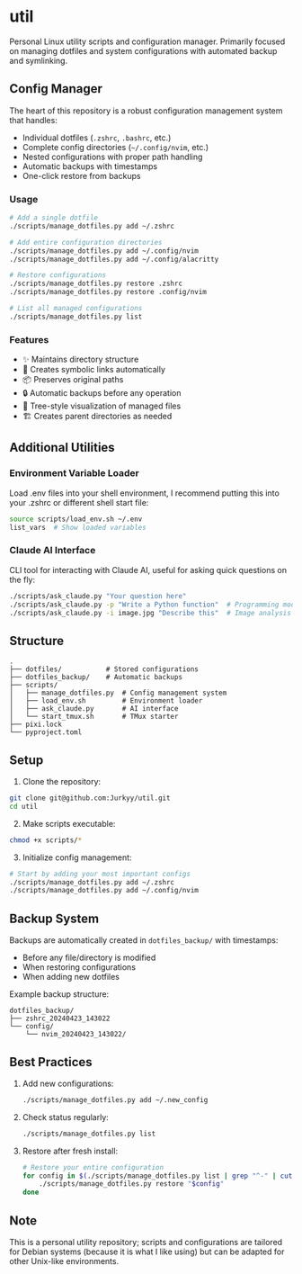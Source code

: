 # util

Personal Linux utility scripts and configuration manager. Primarily focused on managing dotfiles and system configurations with automated backup and symlinking.

## Config Manager

The heart of this repository is a robust configuration management system that handles:

- Individual dotfiles (`.zshrc`, `.bashrc`, etc.)
- Complete config directories (`~/.config/nvim`, etc.)
- Nested configurations with proper path handling
- Automatic backups with timestamps
- One-click restore from backups

### Usage

```bash
# Add a single dotfile
./scripts/manage_dotfiles.py add ~/.zshrc

# Add entire configuration directories
./scripts/manage_dotfiles.py add ~/.config/nvim
./scripts/manage_dotfiles.py add ~/.config/alacritty

# Restore configurations
./scripts/manage_dotfiles.py restore .zshrc
./scripts/manage_dotfiles.py restore .config/nvim

# List all managed configurations
./scripts/manage_dotfiles.py list
```

### Features

- ✨ Maintains directory structure
- 🔄 Creates symbolic links automatically
- 📦 Preserves original paths
- 🔒 Automatic backups before any operation
- 🌳 Tree-style visualization of managed files
- 🏗️ Creates parent directories as needed

## Additional Utilities

### Environment Variable Loader

Load .env files into your shell environment, I recommend putting this into your .zshrc or different shell start file:

```bash
source scripts/load_env.sh ~/.env
list_vars  # Show loaded variables
```

### Claude AI Interface

CLI tool for interacting with Claude AI, useful for asking quick questions on the fly:

```bash
./scripts/ask_claude.py "Your question here"
./scripts/ask_claude.py -p "Write a Python function"  # Programming mode
./scripts/ask_claude.py -i image.jpg "Describe this"  # Image analysis
```

## Structure

```
.
├── dotfiles/           # Stored configurations
├── dotfiles_backup/    # Automatic backups
├── scripts/
│   ├── manage_dotfiles.py  # Config management system
│   ├── load_env.sh         # Environment loader
│   ├── ask_claude.py       # AI interface
│   └── start_tmux.sh       # TMux starter
├── pixi.lock
└── pyproject.toml
```

## Setup

1. Clone the repository:

```bash
git clone git@github.com:Jurkyy/util.git
cd util
```

2. Make scripts executable:

```bash
chmod +x scripts/*
```

3. Initialize config management:

```bash
# Start by adding your most important configs
./scripts/manage_dotfiles.py add ~/.zshrc
./scripts/manage_dotfiles.py add ~/.config/nvim
```

## Backup System

Backups are automatically created in `dotfiles_backup/` with timestamps:

- Before any file/directory is modified
- When restoring configurations
- When adding new dotfiles

Example backup structure:

```
dotfiles_backup/
├── zshrc_20240423_143022
└── config/
    └── nvim_20240423_143022/
```

## Best Practices

1. Add new configurations:

   ```bash
   ./scripts/manage_dotfiles.py add ~/.new_config
   ```

2. Check status regularly:

   ```bash
   ./scripts/manage_dotfiles.py list
   ```

3. Restore after fresh install:

   ```bash
   # Restore your entire configuration
   for config in $(./scripts/manage_dotfiles.py list | grep "^-" | cut -d" " -f2); do
       ./scripts/manage_dotfiles.py restore "$config"
   done
   ```

## Note

This is a personal utility repository; scripts and configurations are tailored for Debian systems (because it is what I like using) but can be adapted for other Unix-like environments.
